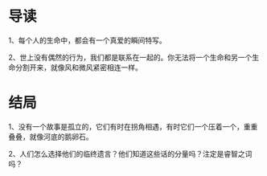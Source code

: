 # 导读

1、每个人的生命中，都会有一个真爱的瞬间特写。

2、世上没有偶然的行为，我们都是联系在一起的。你无法将一个生命和另一个生命分割开来，就像风和微风紧密相连一样。



# 结局

1、没有一个故事是孤立的，它们有时在拐角相遇，有时它们一个压着一个，重重叠叠，就像河底的鹅卵石。

2、人们怎么选择他们的临终遗言？他们知道这些话的分量吗？注定是睿智之词吗？







